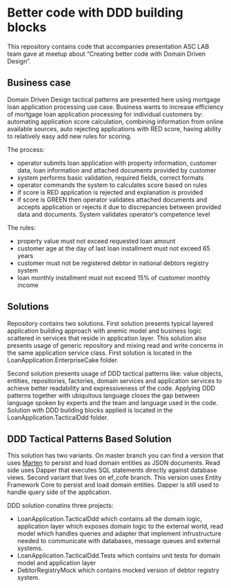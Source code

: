 # Better code with DDD building blocks

This repository contains code that accompanies presentation ASC LAB team gave at meetup about “Creating better code with Domain Driven Design”.

## Business case

Domain Driven Design tactical patterns are presented here using mortgage loan application processing use case.  Business wants to increase efficiency of mortgage loan application processing for individual customers by: automating application score calculation, combining information from online available sources, auto rejecting applications with RED score, having ability to relatively easy add new rules for scoring.

The process: 
* operator submits loan application with property information, customer data, loan information and attached documents provided by customer
* system performs basic validation, required fields, correct formats
* operator commands the system to calculates score based on rules
* if score is RED application is rejected and explanation is provided
* if score is GREEN then operator validates attached documents and accepts application or rejects it due to discrepancies between provided data and documents. System validates operator’s competence level

The rules:
* property value must not exceed requested loan amount
* customer age at the day of last loan installment must not exceed 65 years
* customer must not be registered debtor in national debtors registry system
* loan monthly installment must not exceed 15% of customer monthly income


## Solutions

Repository contains two solutions. First solution presents typical layered application building approach with anemic model and business logic scattered in services that reside in application layer. This solution also presents usage of generic repository and mixing read and write concerns in the same application service class. First solution is located in the LoanApplication.EnterpriseCake folder.

Second solution presents usage of DDD tactical patterns like: value objects, entities, repositories, factories, domain services and application services to achieve better readability and expressiveness of the code. Applying DDD patterns together with ubiquitous language closes the gap between language spoken by experts and the team and language used in the code.
Solution with DDD building blocks applied is located in the LoanApplication.TacticalDdd folder.


## DDD Tactical Patterns Based Solution
This  solution has two variants. On master branch you can find a version that uses [Marten](https://martendb.io/) to persist and load domain entities as JSON documents. Read side uses Dapper that executes SQL statements directly against database views.
Second variant that lives on ef_cofe branch. This version uses Entity Framework Core to persist and load domain entities. Dapper is still used to handle query side of the application.

DDD solution conatins three projects:
* LoanApplication.TacticalDdd which contains all the domain logic, application layer which exposes domain logic to the external world, read model which handles queries and adapter that implement infrustructure needed to communicate with databases, message queues and external systems.
* LoanApplication.TacticalDdd.Tests which contains unit tests for domain model and application layer
* DebtorRegistryMock which contains mocked version of debtor registry system.
